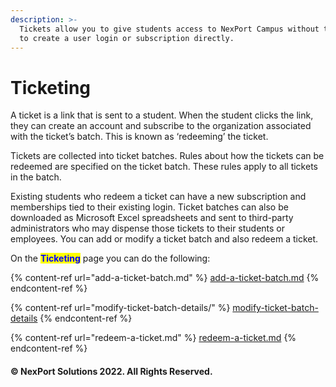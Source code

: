 ```yaml
---
description: >-
  Tickets allow you to give students access to NexPort Campus without the need
  to create a user login or subscription directly.
---
```


# Ticketing

A ticket is a link that is sent to a student. When the student clicks the link, they can create an account and subscribe to the organization associated with the ticket’s batch. This is known as ‘redeeming’ the ticket.

Tickets are collected into ticket batches. Rules about how the tickets can be redeemed are specified on the ticket batch. These rules apply to all tickets in the batch.

Existing students who redeem a ticket can have a new subscription and memberships tied to their existing login. Ticket batches can also be downloaded as Microsoft Excel spreadsheets and sent to third-party administrators who may dispense those tickets to their students or employees. You can add or modify a ticket batch and also redeem a ticket.

On the <mark style="color:blue;">**Ticketing**</mark> page you can do the following:

{% content-ref url="add-a-ticket-batch.md" %}
[add-a-ticket-batch.md](add-a-ticket-batch.md)
{% endcontent-ref %}

{% content-ref url="modify-ticket-batch-details/" %}
[modify-ticket-batch-details](modify-ticket-batch-details/)
{% endcontent-ref %}

{% content-ref url="redeem-a-ticket.md" %}
[redeem-a-ticket.md](redeem-a-ticket.md)
{% endcontent-ref %}

#### © NexPort Solutions 2022. All Rights Reserved.
